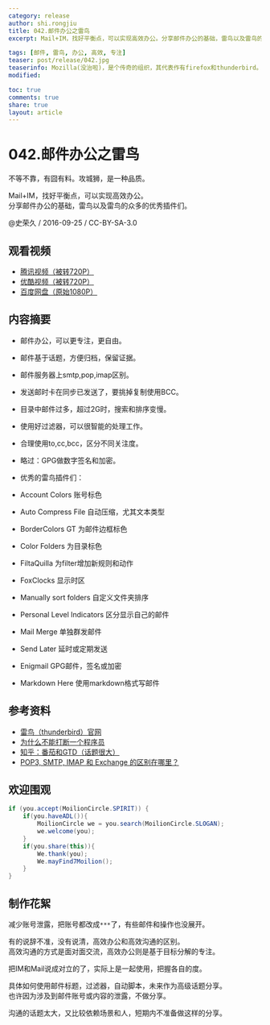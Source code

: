 ```yaml
---
category: release
author: shi.rongjiu
title: 042.邮件办公之雷鸟
excerpt: Mail+IM，找好平衡点，可以实现高效办公。分享邮件办公的基础，雷鸟以及雷鸟的众多的优秀插件们。

tags: [邮件, 雷鸟, 办公, 高效, 专注]
teaser: post/release/042.jpg
teaserinfo: Mozilla(没治啦)，是个传奇的组织，其代表作有firefox和thunderbird。
modified: 

toc: true
comments: true
share: true
layout: article
---
```


# 042.邮件办公之雷鸟

不等不靠，有囧有料。攻城狮，是一种品质。  

Mail+IM，找好平衡点，可以实现高效办公。  
分享邮件办公的基础，雷鸟以及雷鸟的众多的优秀插件们。

@史荣久 / 2016-09-25 / CC-BY-SA-3.0  

## 观看视频

  * [腾讯视频（被转720P）](http://v.qq.com/x/page/q0331ilxcrn.html)
  * [优酷视频（被转720P）](http://v.youku.com/v_show//id_XMTczNzQ4MDMwOA==.html)
  * [百度网盘（原始1080P）](https://pan.baidu.com/s/1nu68cTb)

## 内容摘要

  * 邮件办公，可以更专注，更自由。
  * 邮件基于话题，方便归档，保留证据。
  * 邮件服务器上smtp,pop,imap区别。
  * 发送邮时卡在同步已发送了，要挑掉复制使用BCC。
  * 目录中邮件过多，超过2G时，搜索和排序变慢。
  * 使用好过滤器，可以很智能的处理工作。
  * 合理使用to,cc,bcc，区分不同关注度。
  * 略过：GPG做数字签名和加密。


  * 优秀的雷鸟插件们：
  * Account Colors 账号标色
  * Auto Compress File 自动压缩，尤其文本类型
  * BorderColors GT 为邮件边框标色
  * Color Folders 为目录标色
  * FiltaQuilla 为filter增加新规则和动作
  * FoxClocks 显示时区
  * Manually sort folders 自定义文件夹排序
  * Personal Level Indicators 区分显示自己的邮件
  * Mail Merge 单独群发邮件
  * Send Later 延时或定期发送
  * Enigmail GPG邮件，签名或加密
  * Markdown Here 使用markdown格式写邮件

## 参考资料

  * [雷鸟（thunderbird）官网](https://www.mozilla.org/en-US/thunderbird/)
  * [为什么不能打断一个程序员](http://blog.jobbole.com/50541/)
  * [知乎：番茄和GTD（话题很大）](https://www.zhihu.com/question/26491873)
  * [POP3, SMTP, IMAP 和 Exchange 的区别在哪里？](https://www.zhihu.com/question/24605584)

## 欢迎围观

``` java
if (you.accept(MoilionCircle.SPIRIT)) {
    if(you.haveADL()){
        MoilionCircle we = you.search(MoilionCircle.SLOGAN);
        we.welcome(you);
    }
    if(you.share(this)){
        We.thank(you);
        We.mayFind7Moilion();
    }
}
```

## 制作花絮

减少账号泄露，把账号都改成`***`了，有些邮件和操作也没展开。

有的说辞不准，没有说清，高效办公和高效沟通的区别。  
高效沟通的方式是面对面交流，高效办公则是基于目标分解的专注。  

把IM和Mail说成对立的了，实际上是一起使用，把握各自的度。

具体如何使用邮件标题，过滤器，自动脚本，未来作为高级话题分享。  
也许因为涉及到邮件账号或内容的泄露，不做分享。

沟通的话题太大，又比较依赖场景和人，短期内不准备做这样的分享。


